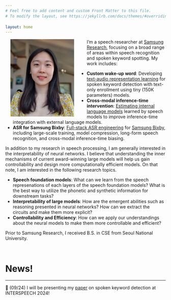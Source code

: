 ```yaml
---
# Feel free to add content and custom Front Matter to this file.
# To modify the layout, see https://jekyllrb.com/docs/themes/#overriding-theme-defaults

layout: home
---
```


<img align="left" src="assets/portrait.jpg" width="200px" style="margin-left:16px; margin-right:40px">

I’m a speech researcher at [Samsung Research](https://research.samsung.com), focusing on a broad range of areas within speech recognition and spoken keyword spotting. My work includes:

* **Custom wake-up word**: Developing [text-audio representation learning](https://arxiv.org/abs/2406.07923) for spoken keyword detection with text-only enrollment using tiny (150K parameters) models.
* **Cross-modal inference-time intervention**: [Estimating internal language models](https://www.isca-archive.org/interspeech_2023/lee23b_interspeech.html) learned by speech models  to improve inference-time integration with external language models.
* **ASR for Samsung Bixby**: [Full-stack ASR engineering](https://ieeexplore.ieee.org/document/10023291) for [Samsung Bixby](https://mobilesyrup.com/2023/02/22/samsung-elevates-bixby-with-new-features/), including large-scale training, model compression, long-form speech recognition, and cross-modal inference-time biasing.

In addition to my research in speech processing, I am generally interested in the interpretability of neural networks. I believe that understanding the inner mechanisms of current award-winning large models will help us gain controllability and design more computationally efficient models. On that note, I am interested in the following research topics.

* **Speech foundation models**: What can we learn from the speech represenations of each layers of the speech foundation models? What is the best way to utilize the phonetic and synthetic information for downstream tasks?
* **Interpretability of large models**: How are the emergent abilities such as reasoning presented in neural networks? How can we extract the circuits and make them more explicit?
* **Controllability and Efficiency**: How can we apply our understandings about the neural models to make them more controllable and efficient? 

Prior to Samsung Research, I received B.S. in CSE from Seoul National University.

<br clear="left">


# News!
---
:loudspeaker: (09/24) I will be presenting my [paper](https://arxiv.org/abs/2406.07923) on spoken keyword detection at INTERSPEECH 2024!
